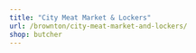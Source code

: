 ```yaml
---
title: "City Meat Market & Lockers"
url: /brownton/city-meat-market-and-lockers/
shop: butcher
---
```


